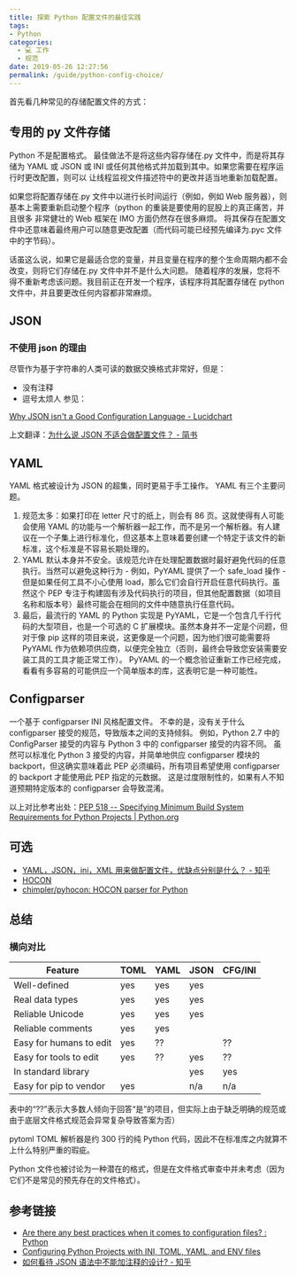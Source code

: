 ```yaml
---
title: 探索 Python 配置文件的最佳实践
tags: 
- Python
categories: 
  - 💻 工作
  - 规范
date: 2019-05-26 12:27:56
permalink: /guide/python-config-choice/
---
```

首先看几种常见的存储配置文件的方式：

## 专用的 py 文件存储

Python 不是配置格式。 最佳做法不是将这些内容存储在.py 文件中，而是将其存储为 YAML 或 JSON 或 INI 或任何其他格式并加载到其中。如果您需要在程序运行时更改配置，则可以 让线程监视文件描述符中的更改并适当地重新加载配置。

如果您将配置存储在.py 文件中以进行长时间运行（例如，例如 Web 服务器），则基本上需要重新启动整个程序（python 的重装是要使用的屁股上的真正痛苦，并且很多 非常健壮的 Web 框架在 IMO 方面仍然存在很多麻烦。 将其保存在配置文件中还意味着最终用户可以随意更改配置（而代码可能已经预先编译为.pyc 文件中的字节码）。

话虽这么说，如果它是最适合您的变量，并且变量在程序的整个生命周期内都不会改变，则将它们存储在.py 文件中并不是什么大问题。 随着程序的发展，您将不得不重新考虑该问题。我目前正在开发一个程序，该程序将其配置存储在 python 文件中，并且要更改任何内容都非常麻烦。

## JSON

### 不使用 json 的理由
尽管作为基于字符串的人类可读的数据交换格式非常好，但是：
- 没有注释
- 逗号太烦人
参见：

[Why JSON isn't a Good Configuration Language - Lucidchart](https://www.lucidchart.com/techblog/2018/07/16/why-json-isnt-a-good-configuration-language/)

  上文翻译：[为什么说 JSON 不适合做配置文件？ - 简书](https://www.jianshu.com/p/c69453777c4b)

## YAML

YAML 格式被设计为 JSON 的超集，同时更易于手工操作。 YAML 有三个主要问题。

1. 规范太多：如果打印在 letter 尺寸的纸上，则会有 86 页。这就使得有人可能会使用 YAML 的功能与一个解析器一起工作，而不是另一个解析器。有人建议在一个子集上进行标准化，但这基本上意味着要创建一个特定于该文件的新标准，这个标准是不容易长期处理的。
2. YAML 默认本身并不安全。该规范允许在处理配置数据时最好避免代码的任意执行。当然可以避免这种行为 - 例如，PyYAML 提供了一个 safe_load 操作 - 但是如果任何工具不小心使用 load，那么它们会自行开启任意代码执行。虽然这个 PEP 专注于构建固有涉及代码执行的项目，但其他配置数据（如项目名称和版本号）最终可能会在相同的文件中随意执行任意代码。
3. 最后，最流行的 YAML 的 Python 实现是 PyYAML，它是一个包含几千行代码的大型项目，也是一个可选的 C 扩展模块。虽然本身并不一定是个问题，但对于像 pip 这样的项目来说，这更像是一个问题，因为他们很可能需要将 PyYAML 作为依赖项供应商，以便完全独立（否则，最终会导致您安装需要安装工具的工具才能正常工作）。 PyYAML 的一个概念验证重新工作已经完成，看看有多容易的可能供应一个简单版本的库，这表明它是一种可能性。

## Configparser

一个基于 configparser INI 风格配置文件。 不幸的是，没有关于什么 configparser 接受的规范，导致版本之间的支持倾斜。 例如，Python 2.7 中的 ConfigParser 接受的内容与 Python 3 中的 configparser 接受的内容不同。 虽然可以标准化 Python 3 接受的内容，并简单地供应 configparser 模块的 backport，但这确实意味着此 PEP 必须编码，所有项目希望使用 configparser 的 backport 才能使用此 PEP 指定的元数据。 这是过度限制性的，如果有人不知道预期特定版本的 configparser 会导致混淆。

以上对比参考出处：[PEP 518 -- Specifying Minimum Build System Requirements for Python Projects | Python.org](https://www.python.org/dev/peps/pep-0518/#other-file-formats)

## 可选

- [YAML，JSON，ini，XML 用来做配置文件，优缺点分别是什么？ - 知乎](https://www.zhihu.com/question/41253282)
- [HOCON](https://www.zhihu.com/question/41253282/answer/119857880)
- [chimpler/pyhocon: HOCON parser for Python](https://github.com/chimpler/pyhocon)

## 总结

### 横向对比

| Feature                 | TOML | YAML | JSON | CFG/INI |
|-------------------------|------|------|------|---------|
| Well-defined            | yes  | yes  | yes  |         |
| Real data types         | yes  | yes  | yes  |         |
| Reliable Unicode        | yes  | yes  | yes  |         |
| Reliable comments       | yes  | yes  |      |         |
| Easy for humans to edit | yes  | ??   |      | ??      |
| Easy for tools to edit  | yes  | ??   | yes  | ??      |
| In standard library     |      |      | yes  | yes     |
| Easy for pip to vendor  | yes  |      | n/a  | n/a     |

表中的“??”表示大多数人倾向于回答“是”的项目，但实际上由于缺乏明确的规范或由于底层文件格式规范会异常复杂导致答案为否）

pytoml TOML 解析器是约 300 行的纯 Python 代码，因此不在标准库之内就算不上什么特别严重的瑕疵。

Python 文件也被讨论为一种潜在的格式，但是在文件格式审查中并未考虑（因为它们不是常见的预先存在的文件格式）。

## 参考链接
- [Are there any best practices when it comes to configuration files? : Python](https://www.reddit.com/r/Python/comments/46m0ud/are_there_any_best_practices_when_it_comes_to/)
- [Configuring Python Projects with INI, TOML, YAML, and ENV files](https://hackersandslackers.com/simplify-your-python-projects-configuration/)
- [如何看待 JSON 语法中不能加注释的设计? - 知乎](https://www.zhihu.com/question/23004511)

